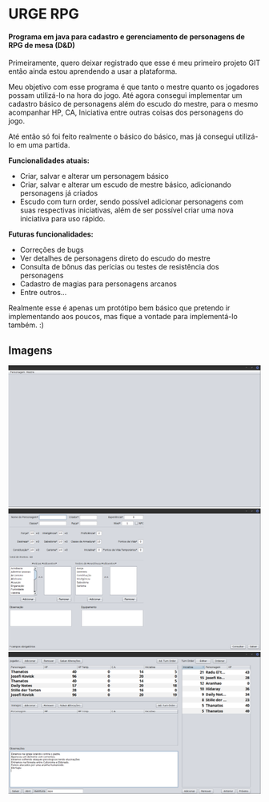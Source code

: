 # URGE RPG
#### Programa em java para cadastro e gerenciamento de personagens de RPG de mesa (D&D) 

Primeiramente, quero deixar registrado que esse é meu primeiro projeto GIT então ainda estou aprendendo a usar a plataforma.

Meu objetivo com esse programa é que tanto o mestre quanto os jogadores possam utilizá-lo na hora do jogo.
Até agora consegui implementar um cadastro básico de personagens além do escudo do mestre, para o mesmo 
acompanhar HP, CA, Iniciativa entre outras coisas dos personagens do jogo. 

Até então só foi feito realmente o básico do básico, mas já consegui utilizá-lo em uma partida.

**Funcionalidades atuais:**
- Criar, salvar e alterar um personagem básico
- Criar, salvar e alterar um escudo de mestre básico, adicionando personagens já criados
- Escudo com turn order, sendo possível adicionar personagens com suas respectivas iniciativas, além 
de ser possível criar uma nova iniciativa para uso rápido.

**Futuras funcionalidades:**
- Correções de bugs
- Ver detalhes de personagens direto do escudo do mestre
- Consulta de bônus das perícias ou testes de resistência dos personagens
- Cadastro de magias para personagens arcanos
- Entre outros...

Realmente esse é apenas um protótipo bem básico que pretendo ir implementando aos poucos, mas fique a vontade
para implementá-lo também. :) 

## Imagens
![Tela inicial](/images/tela_inicial.png)
![Criando personagem](/images/criar_personagem.png)
![Escudo do mestre](/images/escudo.png)
